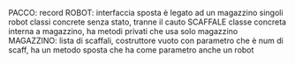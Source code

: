 PACCO: record
ROBOT: interfaccia sposta è legato ad un magazzino
singoli robot classi concrete senza stato, tranne il cauto
SCAFFALE classe concreta interna a magazzino, ha metodi privati che usa solo magazzino
MAGAZZINO: lista di scaffali, costruttore vuoto con parametro che è num di scaff, ha un metodo sposta che ha come parametro anche un robot
